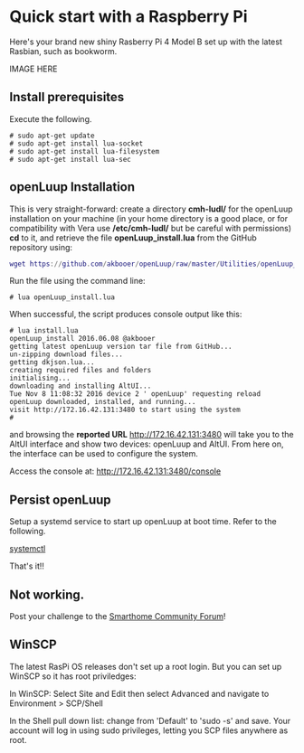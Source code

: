 # Quick start with a Raspberry Pi

Here's your brand new shiny Rasberry Pi 4 Model B set up with the latest Rasbian, such as bookworm.

IMAGE HERE

## Install prerequisites
Execute the following.

```text
# sudo apt-get update
# sudo apt-get install lua-socket
# sudo apt-get install lua-filesystem
# sudo apt-get install lua-sec
```

## openLuup Installation
This is very straight-forward: create a directory **cmh-ludl/** for the openLuup installation on your machine (in your home directory is a good place, or for compatibility with Vera use **/etc/cmh-ludl/** but be careful with permissions) **cd** to it, and retrieve the file **openLuup_install.lua** from the GitHub repository using:

```lua
wget https://github.com/akbooer/openLuup/raw/master/Utilities/openLuup_install.lua
```

Run the file using the command line:

```text
# lua openLuup_install.lua
```

When successful, the script produces console output like this:

```text
# lua install.lua
openLuup_install 2016.06.08 @akbooer
getting latest openLuup version tar file from GitHub...
un-zipping download files...
getting dkjson.lua...
creating required files and folders
initialising...
downloading and installing AltUI...
Tue Nov 8 11:08:32 2016 device 2 ' openLuup' requesting reload
openLuup downloaded, installed, and running...
visit http://172.16.42.131:3480 to start using the system
#
```

and browsing the **reported URL** http://172.16.42.131:3480 will take you to the AltUI interface and show two devices: openLuup and AltUI. From here on, the interface can be used to configure the system.

Access the console at: http://172.16.42.131:3480/console

## Persist openLuup
Setup a systemd service to start up openLuup at boot time. Refer to the following.

[systemctl](https://a-lurker.github.io/docs/#/openluup?id=systemctl-with-etcsystemdsystemopenluupservice)

That's it!!

## Not working.
Post your challenge to the [Smarthome Community Forum](https://smarthome.community/)!

## WinSCP
The latest RasPi OS releases don't set up a root login. But you can set up WinSCP so it has root priviledges:

In WinSCP:
Select Site and Edit then select Advanced and navigate to Environment > SCP/Shell

In the Shell pull down list: change from 'Default' to 'sudo -s' and save. Your account will log in using sudo privileges, letting you SCP files anywhere as root.

